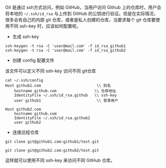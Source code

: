 Git 是通过 ssh方式访问，例如 GitHub，当用户访问 Github 上的仓库时，用户会将本地的 `~/.ssh/id_rsa` 与上传到 GitHub 的公钥进行验证。但是在实际情况，很多会有自己的内部 git 仓库，或者是私人创建的仓库，当要求每个 git 仓库要使用不同 ssh-key 时，应该如何配置呢。

- 生成 ssh-key

```
ssh-keygen -t rsa -C 'user@mail.com' -f id_rsa_github1
ssh-keygen -t rsa -C 'user@mail.com' -f id_rsa_github2   
```

- 创建 config 配置文件

该文件可以定义不同 ssh-key 访问不同 git仓库
```
cat ~/.ssh/config
Host github1.com                         \\ 别名
    hostname github.com                 \\ 仓库地址
    IdentityFile ~/.ssh/id_rsa.github   \\ ssh-key
    user github1                         \\ 登录用户

Host github2.com
    hostname github.com
    IdentityFile ~/.ssh/id_rsa.github2
    user github2
```

- 连接远程仓库
```
git clone git@github1.com:github1/test.git

git clone git@github2.com:github2/test.git
```

这样就可以使用不同 ssh-key 来访问不同 GitHub 仓库。
